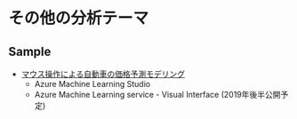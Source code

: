 # その他の分析テーマ

## Sample
- [マウス操作による自動車の価格予測モデリング](./car-price-predicitno)
    - Azure Machine Learning Studio
    - Azure Machine Learning service - Visual Interface  (2019年後半公開予定)
